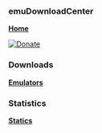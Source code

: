 ### emuDownloadCenter
[**Home**](https://github.com/PhoenixInteractiveNL/edc-masterhook/wiki)

[![Donate](https://raw.githubusercontent.com/wiki/PhoenixInteractiveNL/emuControlCenter/images/img_misc_donate_paypal.png)](http://paypal.me/phoenixinteractive)

### Downloads
[**Emulators**](https://github.com/PhoenixInteractiveNL/edc-masterhook/wiki/download-emulators)

### Statistics
[**Statics**](https://github.com/PhoenixInteractiveNL/edc-masterhook/wiki/edc-statistics)